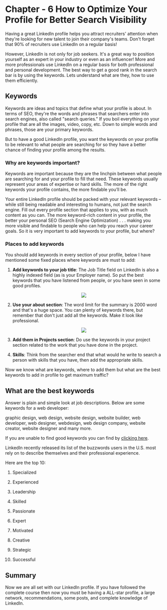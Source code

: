 # Chapter - 6 How to Optimize Your Profile for Better Search Visibility

Having a great LinkedIn profile helps you attract recruiters' attention when they're looking for new talent to join their company's teams. Don't forget that 90% of recruiters use LinkedIn on a regular basis! 

However, LinkedIn is not only for job seekers. It's a great way to position yourself as an expert in your industry or even as an influencer! More and more professionals use LinkedIn on a regular basis for both professional and personal development. The best way to get a good rank in the search bar is by using the keywords. Lets understand what are they, how to use them efficiently.  

## Keywords
Keywords are ideas and topics that define what your profile is about. In terms of SEO, they're the words and phrases that searchers enter into search engines, also called "search queries." If you boil everything on your profile that are all the images, video, copy, etc. Down to simple words and phrases, those are your primary keywords.

But to have a good LinkedIn profile, you want the keywords on your profile to be relevant to what people are searching for so they have a better chance of finding your profile among the results.

### Why are keywords important?
Keywords are important because they are the linchpin between what people are searching for and your profile to fill that need. These keywords usually represent your areas of expertise or hard
skills. The more of the right keywords your profile contains, the more findable you’ll be. 

Your entire LinkedIn profile should be packed with your relevant keywords – while still being readable and interesting to humans, not just the search engine. Fill out every profile section that applies to you, with as much content as you can. The more keyword-rich content in your profile, the better your personal SEO (Search Engine
Optimization) . . . making you more visible and findable to people who can help you reach your career goals. So it is very important to add keywords to your profile, but where?

 ### Places to add keywords
You should add keywords in every section of your profile, below I have mentioned some fixed places where keywords are must to add:
 1. **Add keywords to your job title**: The Job Title field on LinkedIn is also a highly indexed field (as is your Employer name). So put the best keywords that you have listened from people, or you have seen in some good profiles. 

 <p text align="center"><img src="https://www.letseatgrandma.com/wp-content/uploads/2020/02/top-keywords-for-linkedin-2020-most-searched-keywords-on-linkedin-marketing-keywords-for-linkedin-hr-keywords-for-linkedin-list-of-keywords-for-linkedin-profile-2.png"></p>

 2. **Use your about section**: The word limit for the summary is 2000 word and that's a huge space. You can plenty of keywords there, but remember that don't just add all the keywords. Make it look like professional.

 <p text align="center"><img src="https://www.letseatgrandma.com/wp-content/uploads/2020/02/top-keywords-for-linkedin-2020-most-searched-keywords-on-linkedin-marketing-keywords-for-linkedin-hr-keywords-for-linkedin-list-of-keywords-for-linkedin-profile-3.png"></p>

 3. **Add them in Projects section**: Do use the keywords in your project section related to the work that you have done in the project.

 4. **Skills**: Think from the searcher end that what would he write to search a person with skills that you have, then add the appropriate skills.

Now we know what are keywords, where to add them but what are the best keywords to add in profile to get maximum traffic? 

## What are the best keywords
Answer is plain and simple look at job descriptions. Below are some keywords for a web developer:

graphic design, web design, website design, website builder, web developer, web designer, webdesign, web design company, website creator, website designer and many more.

If you are unable to find good keywords you can find by [clicking here](https://www.wordstream.com/popular-keywords).

LinkedIn recently released its list of the buzzwords users in the U.S. most rely on to describe themselves and their professional experience.

Here are the top 10:

1. Specialized

2. Experienced

3. Leadership

4. Skilled

5. Passionate

6. Expert

7. Motivated

8. Creative

9. Strategic

10. Successful


## Summary
Now we are all set with our LinkedIn profile. If you have followed the complete course then now you must be having a ALL-star profile, a large network, recommendations, some posts, and complete knowledge of LinkedIn. 